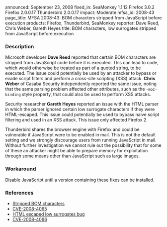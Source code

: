 announced: September 23, 2008
fixed_in: SeaMonkey 1.1.12
          Firefox 3.0.2
          Firefox 2.0.0.17
          Thunderbird 2.0.0.17
impact: Moderate
mfsa_id: 2008-43
page_title: MFSA 2008-43: BOM characters stripped from JavaScript before execution
products: Firefox, Thunderbird, SeaMonkey
reporter: Dave Reed, Chris Weber, Gareth Heyes
title: BOM characters, low surrogates stripped from JavaScript before execution

<h3>Description</h3>

<p>Microsoft developer <strong>Dave Reed</strong> reported that certain
BOM characters are stripped from JavaScript code before it is executed.
This can lead to code, which would otherwise be treated as part of a quoted
string, to be executed.  The issue could potentially be used by an attacker
to bypass or evade script filters and perform a cross-site scripting (XSS)
attack. <strong>Chris Weber</strong> of Casaba Security independently
reported the same issue, noting that the same parsing problem affected
other attributes, such as the <code>-moz-binding</code> style property,
that could also be used to perform XSS attacks.
</p>

<p>Security researcher <strong>Gareth Heyes</strong> reported an issue with the HTML parser in which the parser ignored certain low surrogate characters if they were HTML-escaped.  This issue could potentially be used to bypass naive script filtering and used in an XSS attack.  This issue only affected Firefox 2.</p>

<p class="note">Thunderbird shares the browser engine with Firefox and could be vulnerable if JavaScript were to be enabled in mail. This is not the default setting and we strongly discourage users from running JavaScript in mail. Without further investigation we cannot rule out the possibility that for some of these an attacker might be able to prepare memory for exploitation through some means other than JavaScript such as large images.</p>

<h3>Workaround</h3>

<p>Disable JavaScript until a version containing these fixes can be installed.</p>

<h3>References</h3>

<ul>
  <li><a href="https://bugzilla.mozilla.org/buglist.cgi?bug_id=430740,446112">Stripped BOM characters</a></li>
  <li><a class="ex-ref" href="http://cve.mitre.org/cgi-bin/cvename.cgi?name=CVE-2008-4065">CVE-2008-4065</a></li>
  <li><a href="https://bugzilla.mozilla.org/show_bug.cgi?id=448166">HTML escaped low surrogates bug</a></li>
  <li><a class="ex-ref" href="http://cve.mitre.org/cgi-bin/cvename.cgi?name=CVE-2008-4066">CVE-2008-4066</a></li>
</ul>



